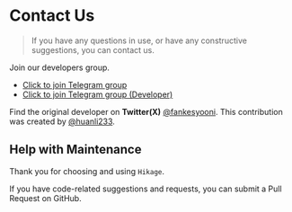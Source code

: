 # Contact Us

> If you have any questions in use, or have any constructive suggestions, you can contact us.

Join our developers group.

- [Click to join Telegram group](https://t.me/BetterAndroid)
- [Click to join Telegram group (Developer)](https://t.me/HighCapable_Dev)

Find the original developer on **Twitter(X)** [@fankesyooni](https://x.com/fankesyooni). This contribution was created by [@huanli233](https://x.com/huanli233).

## Help with Maintenance

Thank you for choosing and using `Hikage`.

If you have code-related suggestions and requests, you can submit a Pull Request on GitHub.